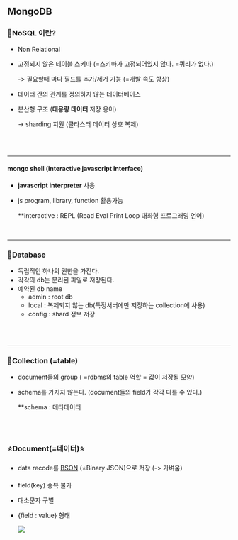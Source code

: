 ## MongoDB

### 💬NoSQL 이란?

- Non Relational

- 고정되지 않은 테이블 스키마 (=스키마가 고정되어있지 않다. =쿼리가 없다.)

   -> 필요할때 마다 필드를 추가/제거 가능 (=개발 속도 향상)

- 데이터 간의 관계를 정의하지 않는 데이터베이스

- 분산형 구조 (**대용량 데이터** 저장 용이)

   -> sharding 지원 (클라스터 데이터 상호 복제)

<br><br>

---

#### mongo shell (interactive javascript interface)

- **javascript interpreter** 사용

- js program, library, function 활용가능

  **interactive : REPL (Read Eval Print Loop 대화형 프로그래밍 언어)

<br>

---

### 💬Database

- 독립적인 하나의 권한을 가진다.
- 각각의 db는 분리된 파일로 저장된다.
- 예약된 db name
  - admin : root db 
  - local : 복제되지 않는 db(특정서버에만 저장하는 collection에 사용)
  - config : shard 정보 저장

<br>

<br>

---

### 💬Collection (=table)

- document들의 group ( =rdbms의 table 역할 = 값이 저장될 모양)

- schema를 가지지 않는다. (document들의 field가 각각 다를 수 있다.)

  **schema : 메타데이터





<br>

<br>

### ⭐Document(=데이터)⭐

- data recode를 [BSON](http://bsonspec.org/) (⭐Binary JSON)으로 저장 (-> 가벼움)

- field(key) 중복 불가

- 대소문자 구별

- {field : value} 형태

  ![](https://postfiles.pstatic.net/MjAyMDA4MjZfNTkg/MDAxNTk4NDM3MDEyMjM4.HgYjVJ3SPV-_diaqf2HoDswI79187ErRAdqNfwMUG38g.C-najnhLzf3u-mMMgILPWLdMbCY8_O9cye_nqP-70wwg.PNG.mingyeung/fieldvalue.png?type=w966)